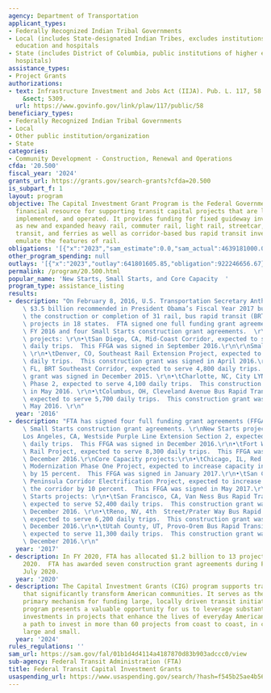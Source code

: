 ```yaml
---
agency: Department of Transportation
applicant_types:
- Federally Recognized Indian Tribal Governments
- Local (includes State-designated Indian Tribes, excludes institutions of higher
  education and hospitals
- State (includes District of Columbia, public institutions of higher education and
  hospitals)
assistance_types:
- Project Grants
authorizations:
- text: Infrastructure Investment and Jobs Act (IIJA). Pub. L. 117, 58. 49 U.S.C.
    &sect; 5309.
  url: https://www.govinfo.gov/link/plaw/117/public/58
beneficiary_types:
- Federally Recognized Indian Tribal Governments
- Local
- Other public institution/organization
- State
categories:
- Community Development - Construction, Renewal and Operations
cfda: '20.500'
fiscal_year: '2024'
grants_url: https://grants.gov/search-grants?cfda=20.500
is_subpart_f: 1
layout: program
objective: The Capital Investment Grant Program is the Federal Government’s primary
  financial resource for supporting transit capital projects that are locally planned,
  implemented, and operated. It provides funding for fixed guideway investments such
  as new and expanded heavy rail, commuter rail, light rail, streetcar, bus rapid
  transit, and ferries as well as corridor-based bus rapid transit investments that
  emulate the features of rail.
obligations: '[{"x":"2023","sam_estimate":0.0,"sam_actual":4639181000.0,"usa_spending_actual":4600428378.2},{"x":"2024","sam_estimate":0.0,"sam_actual":3784789000.0,"usa_spending_actual":3744745181.75},{"x":"2025","sam_estimate":0.0,"sam_actual":3925870000.0,"usa_spending_actual":0.0}]'
other_program_spending: null
outlays: '[{"x":"2023","outlay":641801605.85,"obligation":922246656.67},{"x":"2024","outlay":447064480.0,"obligation":3396007260.23},{"x":"2025","outlay":0.0,"obligation":0.0}]'
permalink: /program/20.500.html
popular_name: 'New Starts, Small Starts, and Core Capacity  '
program_type: assistance_listing
results:
- description: "On February 8, 2016, U.S. Transportation Secretary Anthony Foxx highlighted\
    \ $3.5 billion recommended in President Obama’s Fiscal Year 2017 budget to advance\
    \ the construction or completion of 31 rail, bus rapid transit (BRT), and streetcar\
    \ projects in 18 states.  FTA signed one full funding grant agreement (FFGA) during\
    \ FY 2016 and four Small Starts construction grant agreements.  \r\n\r\nNew Starts\
    \ projects: \r\n•\tSan Diego, CA, Mid-Coast Corridor, expected to serve 24,600\
    \ daily trips.  This FFGA was signed in September 2016.\r\n\r\nSmall Starts projects:\
    \ \r\n•\tDenver, CO, Southeast Rail Extension Project, expected to serve 4,400\
    \ daily trips.  This construction grant was signed in April 2016.\r\n•\tJacksonville,\
    \ FL, BRT Southeast Corridor, expected to serve 4,800 daily trips.  This construction\
    \ grant was signed in December 2015. \r\n•\tCharlotte, NC, City LYNX Gold Line\
    \ Phase 2, expected to serve 4,100 daily trips.  This construction grant was signed\
    \ in May 2016. \r\n•\tColumbus, OH, Cleveland Avenue Bus Rapid Transit Project,\
    \ expected to serve 5,700 daily trips.  This construction grant was signed in\
    \ May 2016. \r\n"
  year: '2016'
- description: "FTA has signed four full funding grant agreements (FFGAs) and three\
    \ Small Starts construction grant agreements. \r\nNew Starts projects: \r\n•\t\
    Los Angeles, CA, Westside Purple Line Extension Section 2, expected to serve 21,600\
    \ daily trips.  This FFGA was signed in December 2016.\r\n•\tFort Worth, TX, TEX\
    \ Rail Project, expected to serve 8,300 daily trips.  This FFGA was signed in\
    \ December 2016.\r\nCore Capacity projects:\r\n•\tChicago, IL, Red and Purple\
    \ Modernization Phase One Project, expected to increase capacity in the corridor\
    \ by 15 percent.  This FFGA was signed in January 2017.\r\n•\tSan Carlos, CA,\
    \ Peninsula Corridor Electrification Project, expected to increase capacity in\
    \ the corridor by 10 percent.  This FFGA was signed in May 2017.\r\n\r\nSmall\
    \ Starts projects: \r\n•\tSan Francisco, CA, Van Ness Bus Rapid Transit Project,\
    \ expected to serve 52,400 daily trips.  This construction grant was signed in\
    \ December 2016. \r\n•\tReno, NV, 4th  Street/Prater Way Bus Rapid Transit Project,\
    \ expected to serve 6,200 daily trips.  This construction grant was signed in\
    \ December 2016.\r\n•\tUtah County, UT, Provo-Orem Bus Rapid Transit Project,\
    \ expected to serve 11,300 daily trips.  This construction grant was signed in\
    \ December 2016.\r\n"
  year: '2017'
- description: In FY 2020, FTA has allocated $1.2 billion to 13 projects through July
    2020.  FTA has awarded seven construction grant agreements during FY 2020 through
    July 2020.
  year: '2020'
- description: The Capital Investment Grants (CIG) program supports transit projects
    that significantly transform American communities. It serves as the federal government’s
    primary mechanism for funding large, locally driven transit initiatives. This
    program presents a valuable opportunity for us to leverage substantial federal
    investments in projects that enhance the lives of everyday Americans. FTA is on
    a path to invest in more than 60 projects from coast to coast, in communities
    large and small.
  year: '2024'
rules_regulations: ''
sam_url: https://sam.gov/fal/01b1d4d4114a4187870d83b903adccc0/view
sub-agency: Federal Transit Administration (FTA)
title: Federal Transit Capital Investment Grants
usaspending_url: https://www.usaspending.gov/search/?hash=f545b25ae4b560fca5296f5c7a53af47
---
```

